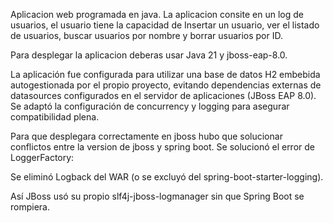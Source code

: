 Aplicacion web programada en java. La aplicacion consite en un log de usuarios, el usuario tiene la capacidad de Insertar un usuario, ver el listado de usuarios, buscar usuarios por nombre y borrar usuarios por ID.

Para desplegar la aplicacion deberas usar Java 21 y jboss-eap-8.0.

La aplicación fue configurada para utilizar una base de datos H2 embebida autogestionada por el propio proyecto, evitando dependencias externas de datasources configurados en el servidor de aplicaciones (JBoss EAP 8.0). Se adaptó la configuración de concurrency y logging para asegurar compatibilidad plena.

Para que desplegara correctamente en jboss hubo que solucionar conflictos entre la version de jboss y spring boot.
Se solucionó el error de LoggerFactory:

Se eliminó Logback del WAR (o se excluyó del spring-boot-starter-logging).

Así JBoss usó su propio slf4j-jboss-logmanager sin que Spring Boot se rompiera.

